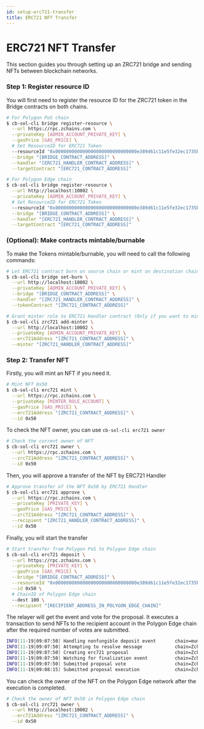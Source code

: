```yaml
---
id: setup-erc721-transfer
title: ERC721 NFT Transfer
---
```


# ERC721 NFT Transfer

This section guides you through setting up an ZRC721 bridge and sending NFTs between blockchain networks.

### Step 1: Register resource ID

You will first need to register the resource ID for the ZRC721 token in the Bridge contracts on both chains.

```bash
# For Polygon PoS chain
$ cb-sol-cli bridge register-resource \
  --url https://rpc.zchains.com \
  --privateKey [ADMIN_ACCOUNT_PRIVATE_KEY] \
  --gasPrice [GAS_PRICE] \
  # Set ResourceID for ERC721 Token
  --resourceId "0x000000000000000000000000000000e389d61c11e5fe32ec1735b3cd38c69501" \
  --bridge "[BRIDGE_CONTRACT_ADDRESS]" \
  --handler "[ERC721_HANDLER_CONTRACT_ADDRESS]" \
  --targetContract "[ERC721_CONTRACT_ADDRESS]"

# For Polygon Edge chain
$ cb-sol-cli bridge register-resource \
  --url http://localhost:10002 \
  --privateKey [ADMIN_ACCOUNT_PRIVATE_KEY] \
  # Set ResourceID for ERC721 Token
  --resourceId "0x000000000000000000000000000000e389d61c11e5fe32ec1735b3cd38c69501" \
  --bridge "[BRIDGE_CONTRACT_ADDRESS]" \
  --handler "[ERC721_HANDLER_CONTRACT_ADDRESS]" \
  --targetContract "[ERC721_CONTRACT_ADDRESS]"
```

### (Optional): Make contracts mintable/burnable

To make the Tokens mintable/burnable, you will need to call the following commands:

```bash
# Let ERC721 contract burn on source chain or mint on destination chain
$ cb-sol-cli bridge set-burn \
  --url http://localhost:10002 \
  --privateKey [ADMIN_ACCOUNT_PRIVATE_KEY] \
  --bridge "[BRIDGE_CONTRACT_ADDRESS]" \
  --handler "[ZRC721_HANDLER_CONTRACT_ADDRESS]" \
  --tokenContract "[ZRC721_CONTRACT_ADDRESS]"

# Grant minter role to ERC721 Handler contract (Only if you want to mint)
$ cb-sol-cli zrc721 add-minter \
  --url http://localhost:10002 \
  --privateKey [ADMIN_ACCOUNT_PRIVATE_KEY] \
  --erc721Address "[ZRC721_CONTRACT_ADDRESS]" \
  --minter "[ZRC721_HANDLER_CONTRACT_ADDRESS]"
```

### Step 2: Transfer NFT

Firstly, you will mint an NFT if you need it.

```bash
# Mint NFT 0x50
$ cb-sol-cli erc721 mint \
  --url https://rpc.zchains.com \
  --privateKey [MINTER_ROLE_ACCOUNT] \
  --gasPrice [GAS_PRICE] \
  --erc721Address "[ZRC721_CONTRACT_ADDRESS]" \
  --id 0x50
```

To check the NFT owner, you can use `cb-sol-cli erc721 owner`

```bash
# Check the current owner of NFT
$ cb-sol-cli erc721 owner \
  --url https://rpc.zchains.com \
  --zrc721Address "[ZRC721_CONTRACT_ADDRESS]" \
  --id 0x50
```

Then, you will approve a transfer of the NFT by ERC721 Handler

```bash
# Approve transfer of the NFT 0x50 by ERC721 Handler
$ cb-sol-cli erc721 approve \
  --url https://rpc.zchains.com \
  --privateKey [PRIVATE_KEY] \
  --gasPrice [GAS_PRICE] \
  --zrc721Address "[ZRC721_CONTRACT_ADDRESS]" \
  --recipient "[ZRC721_HANDLER_CONTRACT_ADDRESS]" \
  --id 0x50
```

Finally, you will start the transfer

```bash
# Start transfer from Polygon PoS to Polygon Edge chain
$ cb-sol-cli erc721 deposit \
  --url https://rpc.zchains.com \
  --privateKey [PRIVATE_KEY] \
  --gasPrice [GAS_PRICE] \
  --bridge "[BRIDGE_CONTRACT_ADDRESS]" \
  --resourceId "0x000000000000000000000000000000e389d61c11e5fe32ec1735b3cd38c69501" \
  --id 0x50 \
  # ChainID of Polygon Edge chain
  --dest 100 \
  --recipient "[RECIPIENT_ADDRESS_IN_POLYGON_EDGE_CHAIN]"
```

The relayer will get the event and vote for the proposal. It executes a transaction to send NFTs to the recipient account in the Polygon Edge chain after the required number of votes are submitted.

```bash
INFO[11-19|09:07:50] Handling nonfungible deposit event       chain=mumbai
INFO[11-19|09:07:50] Attempting to resolve message            chain=Zchains type=NonFungibleTransfer src=99 dst=100 nonce=2 rId=000000000000000000000000000000e389d61c11e5fe32ec1735b3cd38c69501
INFO[11-19|09:07:50] Creating erc721 proposal                 chain=Zchains src=99 nonce=2
INFO[11-19|09:07:50] Watching for finalization event          chain=Zchains src=99 nonce=2
INFO[11-19|09:07:50] Submitted proposal vote                  chain=Zchains tx=0x58a22d84a08269ad2e8d52d8dc038621f1a21109d11c7b6e0d32d5bf21ea8505 src=99 depositNonce=2 gasPrice=1
INFO[11-19|09:08:15] Submitted proposal execution             chain=Zchains tx=0x57419844881a07531e31667c609421662d94d21d0709e64fb728138309267e68 src=99 dst=100 nonce=2 gasPrice=3
```

You can check the owner of the NFT on the Polygon Edge network after the execution is completed.

```bash
# Check the owner of NFT 0x50 in Polygon Edge chain
$ cb-sol-cli zrc721 owner \
  --url http://localhost:10002 \
  --erc721Address "[ZRC721_CONTRACT_ADDRESS]" \
  --id 0x50
```
